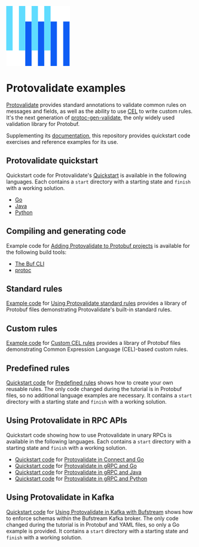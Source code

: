 ![The Buf logo](https://raw.githubusercontent.com/bufbuild/protovalidate/main/.github/buf-logo.svg)

# Protovalidate examples

[Protovalidate][protovalidate] provides standard annotations to validate common rules on messages and fields, as well as the ability to use [CEL][cel] to write custom rules. It's the next generation of [protoc-gen-validate][protoc-gen-validate], the only widely used validation library for Protobuf.

Supplementing its [documentation][protovalidate], this repository provides quickstart code exercises and reference examples for its use. 

## Protovalidate quickstart

Quickstart code for Protovalidate's [Quickstart][quickstart] is available in the following languages. Each contains a `start` directory with a starting state and `finish` with a working solution.

* [Go](quickstart-go/README.md)
* [Java](quickstart-java/README.md)
* [Python](quickstart-python/README.md)

## Compiling and generating code

Example code for [Adding Protovalidate to Protobuf projects][adding-protovalidate] is available for the following build tools:

* [The Buf CLI](compiling-buf/README.md)
* [protoc](compiling-protoc/README.md)

## Standard rules

[Example code](rules-standard/README.md) for [Using Protovalidate standard rules][standard-rules] provides a library of Protobuf files demonstrating Protovalidate's built-in standard rules.

## Custom rules

[Example code](rules-custom/README.md) for [Custom CEL rules][custom-rules] provides a library of Protobuf files demonstrating Common Expression Language (CEL)-based custom rules.

## Predefined rules

[Quickstart code](rules-predefined/README.md) for [Predefined rules][predefined-rules] shows how to create your own reusable rules. The only code changed during the tutorial is in Protobuf files, so no additional language examples are necessary. It contains a `start` directory with a starting state and `finish` with a working solution.

## Using Protovalidate in RPC APIs

Quickstart code showing how to use Protovalidate in unary RPCs is available in the following languages. Each contains a `start` directory with a starting state and `finish` with a working solution.

* [Quickstart code](connect-go/README.md) for [Protovalidate in Connect and Go][connect-go]
* [Quickstart code](grpc-go/README.md) for [Protovalidate in gRPC and Go][grpc-go]
* [Quickstart code](grpc-java/README.md) for [Protovalidate in gRPC and Java][grpc-java]
* [Quickstart code](grpc-python/README.md) for [Protovalidate in gRPC and Python][grpc-python]

## Using Protovalidate in Kafka

[Quickstart code](bufstream/README.md) for [Using Protovalidate in Kafka with Bufstream][bufstream] shows how to enforce schemas within the Bufstream Kafka broker. The only code changed during the tutorial is in Protobuf and YAML files, so only a Go example is provided. It contains a `start` directory with a starting state and `finish` with a working solution.

[protovalidate]: https://buf.build/docs/protovalidate/
[quickstart]: https://buf.build/docs/protovalidate/quickstart/
[adding-protovalidate]: https://buf.build/docs/protovalidate/schemas/adding-protovalidate/
[predefined-rules]: https://buf.build/docs/protovalidate/schemas/predefined-rules/
[standard-rules]: https://buf.build/docs/protovalidate/schemas/standard-rules/
[custom-rules]: https://buf.build/docs/protovalidate/schemas/custom-rules/
[connect-go]: https://buf.build/docs/protovalidate/how-to/connect-go
[grpc-go]: https://buf.build/docs/protovalidate/how-to/grpc-go
[grpc-java]: https://buf.build/docs/protovalidate/how-to/grpc-java
[grpc-python]: https://buf.build/docs/protovalidate/how-to/grpc-python
[bufstream]: https://buf.build/docs/protovalidate/how-to/bufstream

[protoc-gen-validate]: https://github.com/bufbuild/protoc-gen-validate
[yup]: https://github.com/jquense/yup
[cel]: https://cel.dev
[go-validator]: https://github.com/go-playground/validator
[java-bean-validation]: https://beanvalidation.org/
[pydantic]: https://docs.pydantic.dev/

